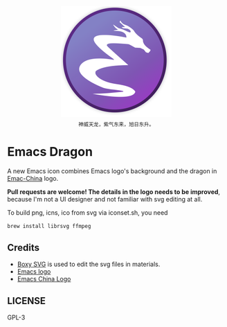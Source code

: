 <p align="center">
  <img src="AppIcons/emacs-dragon-icon.iconset/icon_512x512.png" alt="Emacs Dragon Logo" height="256px"><br>
  <sub>神威天龙，紫气东来，旭日东升。</sub>
</p>


# Emacs Dragon
A new Emacs icon combines Emacs logo's background and the dragon in [Emac-China](https://emacs-china.org) logo.

**Pull requests are welcome! The details in the logo needs to be improved**, because I'm not a UI designer and not familiar with svg editing at all.

To build png, icns, ico from svg via iconset.sh, you need

```sh
brew install librsvg ffmpeg
```

## Credits
- [Boxy SVG](https://boxy-svg.com/app) is used to edit the svg files in materials.
- [Emacs logo](https://github.com/emacs-mirror/emacs/blob/master/etc/images/icons/hicolor/scalable/apps/emacs.svg)
- [Emacs China Logo](https://raw.githubusercontent.com/emacs-china/emacs-china.github.io/master/assets/dragon2.svg)

## LICENSE
GPL-3
